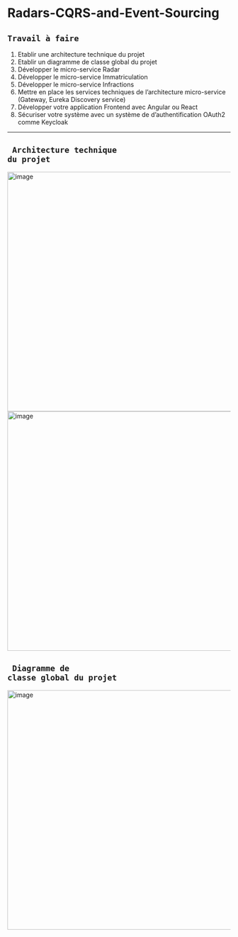 # Radars-CQRS-and-Event-Sourcing
## <code>Travail à faire</code>
1. Etablir une architecture technique du projet
2. Etablir un diagramme de classe global du projet
3. Développer le micro-service Radar
4. Développer le micro-service Immatriculation
5. Développer le micro-service Infractions
6. Mettre en place les services techniques de l’architecture micro-service (Gateway, Eureka Discovery service)
7. Développer votre application Frontend avec Angular ou React
8. Sécuriser votre système avec un système de d’authentification OAuth2 comme Keycloak
---
## <code> Architecture technique du projet</code>
<img width="541" alt="image" src="https://user-images.githubusercontent.com/85376207/209485801-b1acd714-d994-4cd8-8bb1-47f7aec26bdc.png">
<img width="541" alt="image" src="https://user-images.githubusercontent.com/85376207/209467865-74dc3f3d-5c90-4bf8-b658-aab9dc90e22b.png">

## <code> Diagramme de classe global du projet</code>
<img width="541" alt="image" src="https://user-images.githubusercontent.com/85376207/209467245-7c8c5d15-74c4-4b07-be6e-0c7c036f9b2d.png">

